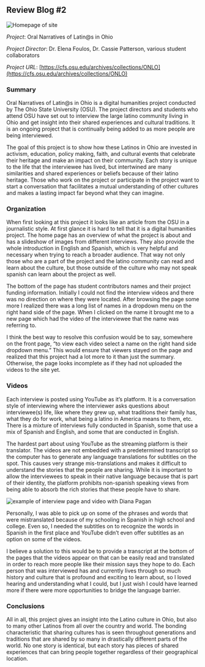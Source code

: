 ## Review Blog #2

![Homepage of site](https://awooller00.github.io/Ally-W-CNU/images/mainpageohio.jpg)

_Project_: Oral Narratives of Latin@s in Ohio

_Project Director_: Dr. Elena Foulos, Dr. Cassie Patterson, various student collaborators

_Project URL_: [https://cfs.osu.edu/archives/collections/ONLO](https://cfs.osu.edu/archives/collections/ONLO) 

### Summary 

Oral Narratives of Latin@s in Ohio is a digital humanities project conducted by The Ohio State University (OSU). The project directors and students who attend OSU have set out to interview the large latino community living in Ohio and get insight into their shared experiences and cultural traditions. It is an ongoing project that is continually being added to as more people are being interviewed. 

The goal of this project is to show how these Latinos in Ohio are invested in activism, education, policy making, faith, and cultural events that celebrate their heritage and make an impact on their community. Each story is unique to the life that the interviewee has lived, but intertwined are many similarities and shared experiences or beliefs because of their latino heritage. Those who work on the project or participate in the project want to start a conversation that facilitates a mutual understanding of other cultures and makes a lasting impact far beyond what they can imagine. 

### Organization

When first looking at this project it looks like an article from the OSU in a journalistic style. At first glance it is hard to tell that it is a digital humanities project. The home page has an overview of what the project is about and has a slideshow of images from different interviews. They also provide the whole introduction in English and Spanish, which is very helpful and necessary when trying to reach a broader audience. That way not only those who are a part of the project and the latino community can read and learn about the culture, but those outside of the culture who may not speak spanish can learn about the project as well. 

The bottom of the page has student contributors names and their project funding information. Initially I could not find the interview videos and there was no direction on where they were located. After browsing the page some more I realized there was a long list of names in a dropdown menu on the right hand side of the page. When I clicked on the name it brought me to a new page which had the video of the interviewee that the name was referring to. 

I think the best way to resolve this confusion would be to say, somewhere on the front page, “to view each video select a name on the right hand side dropdown menu.” This would ensure that viewers stayed on the page and realized that this project had a lot more to it than just the summary. Otherwise, the page looks incomplete as if they had not uploaded the videos to the site yet. 

### Videos

Each interview is posted using YouTube as it’s platform. It is a conversation style of interviewing where the interviewer asks questions about interviewee(s) life, like where they grew up, what traditions their family has, what they do for work, what being a latino in America means to them, etc. There is a mixture of interviews fully conducted in Spanish, some that use a mix of Spanish and English, and some that are conducted in English. 

The hardest part about using YouTube as the streaming platform is their translator. The videos are not embedded with a predetermined transcript so the computer has to generate any language translations for subtitles on the spot. This causes very strange mis-translations and makes it difficult to understand the stories that the people are sharing. While it is important to allow the interviewees to speak in their native language because that is part of their identity, the platform prohibits non-spanish speaking views from being able to absorb the rich stories that these people have to share. 

![example of interview page and video with Diana Pagan](https://awooller00.github.io/Ally-W-CNU/images/dianavideo.jpg)

Personally, I was able to pick up on some of the phrases and words that were mistranslated because of my schooling in Spanish in high school and college. Even so, I needed the subtitles on to recognize the words in Spanish in the first place and YouTube didn’t even offer subtitles as an option on some of the videos. 

I believe a solution to this would be to provide a transcript at the bottom of the pages that the videos appear on that can be easily read and translated in order to reach more people like their mission says they hope to do. Each person that was interviewed has and currently lives through so much history and culture that is profound and exciting to learn about, so I loved hearing and understanding what I could, but I just wish I could have learned more if there were more opportunities to bridge the language barrier. 


### Conclusions

All in all, this project gives an insight into the Latino culture in Ohio, but also to many other Latinos from all over the country and world. The bonding characteristic that sharing cultures has is seen throughout generations and traditions that are shared by so many in drastically different parts of the world. No one story is identical, but each story has pieces of shared experiences that can bring people together regardless of their geographical location. 

